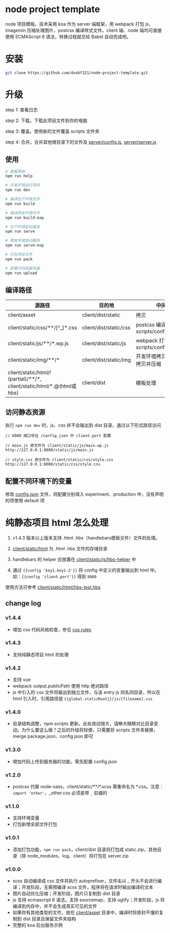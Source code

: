 # node project template

node 项目模板。技术采用 koa 作为 server 端框架，用 webpack 打包 js，imagemin 压缩处理图片，postcss 编译样式文件。client 端、node 端均可直接使用 ECMAScript 6 语法，转换过程就交给 Babel 自动完成吧。

# 安装
```bash
git clone https://github.com/dnxbf321/node-project-template.git
```

# 升级

step 1: 查看日志

step 2: 下载。下载此项目文件到你的电脑

step 3: 覆盖。使用新的文件覆盖 scripts 文件夹

step 4: 合并。合并其他根目录下的文件及 [server/config.js](https://github.com/dnxbf321/node-project-template/blob/master/server/config.js), [server/server.js](https://github.com/dnxbf321/node-project-template/blob/master/server/server.js)


## 使用
```bash
# 查看帮助
npm run help

# 开发环境运行项目
npm run dev

# 编译生产环境文件
npm run build

# 编译预发环境文件
npm run build-exp

# 生产环境启动服务
npm run serve

# 预发环境启动服务
npm run serve-exp

# 打包项目文件
npm run pack

# 部署代码到服务器
npm run upload

```

## 编译路径

源路径                               | 目的地                      | 中间过程
----------------------------------- | -------------------------- | ---------------------
client/asset                        | client/dist/static         | 拷贝
client/static/css/\*\*/[^_]\*.css   | client/dist/static/css     | postcss 编译，配置见 scripts/conf/postcss.json
client/static/js/\*\*/\*.wp.js      | client/dist/static/js      | webpack 打包，配置见 scripts/conf/webpack\*.js
client/static/img/\*\*/\*           | client/dist/static/img     | 开发环境拷贝，正式环境拷贝并压缩
client/static/html/!(partial)/\*\*/\*, client/static/html/\*.@(html或hbs) | client/dist | 模板处理

## 访问静态资源

执行 `npm run dev` 时，js、css 并不会输出到 dist 目录，通过以下形式路径访问
```
// 8080 端口号在 /config.json 中 client.port 配置

// main.js 原文件为 client/static/js/main.wp.js
http://127.0.0.1:8080/static/js/main.js

// style.css 原文件为 client/static/css/style.css
http://127.0.0.1:8080/static/css/style.css
```

## 配置不同环境下的变量

修改 [config.json](https://github.com/dnxbf321/node-project-template/blob/master/config.json) 文件，将配置分别填入 experiment、production 中，没有声明的项使用 default 项


# 纯静态项目 html 怎么处理

1. v1.4.3 版本以上版本支持 .html .hbs（handlebars模板文件）文件的处理。

2. [client/static/html](https://github.com/dnxbf321/node-project-template/blob/master/client/static/html) 为 .html .hbs 文件的存储目录

3. handlebars 的 helper 应放置在 [client/static/js/hbs-helper](https://github.com/dnxbf321/node-project-template/blob/master/client/static/js/hbs-helper) 中

4. 通过 `{{config 'key1.key1-2'}}` 将 config 中定义的变量输出到 html 中。如：`{{config 'client.port'}}` 得到 `8080`

使用方法可参考 [client/static/html/hbs-test.hbs](https://github.com/dnxbf321/node-project-template/blob/master/client/static/html/hbs-test.html)

## change log

### v1.4.4
- 增加 css 代码风格检查，参见 [css rules](https://github.com/stylelint/stylelint-config-standard#suggested-additions)

### v1.4.3
- 支持纯静态项目 html 的处理

### v1.4.2
- 支持 vue
- webpack output.publicPath 使用 http 绝对路径
- js 中引入的 css 文件将输出到独立文件，与该 entry js 同名同目录，所以在 html 引入时，引用路径是 `{{global.staticRoot}}/js/[filename].css`

### v1.4.0

- 目录结构调整，npm scripts 更新。此处改动很大，请睁大眼睛对比目录变动。为什么要这么做？之后的升级将轻便，只需要将 scripts 文件夹替换，merge package.json、config.json 即可

### v1.3.0

- 增加代码上传到服务器的功能，需先配置 config.json

### v1.2.0

- postcss 代替 node-sass，client/static/\*\*/\*.scss 需重命名为 \*.css。注意：`import 'other'`，_other.css 必须是带 `_` 前缀的

### v1.1.0

- 支持环境变量
- 打包新增全部文件打包

### v1.0.1

- 添加打包功能，`npm run pack`，client/dist 目录将打包成 static.zip，其他目录（除 node_modules、log、client）将打包在 server.zip

### v1.0.0

- scss 自动编译成 css 文件并执行 autoprefixer，文件名以 _ 开头不会进行编译；开发阶段，无需预编译 scss 文件，程序将在请求时输出编译的文本
- 图片自动优化压缩；开发阶段，图片只复制到 dist 目录
- js 支持 ecmascript 6 语法，支持 sourcemap，支持 uglify；开发阶段，js 将编译到内存中，并不会生成真实可见的文件
- 如果你有其他类型的文件，放在 [client/asset](https://github.com/dnxbf321/node-project-template/blob/master/client/asset) 目录中，编译时将原封不懂的复制到 dist 目录且保留文件夹结构
- 完整的 koa 后台服务示例
